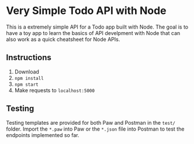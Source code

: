 # Very Simple Todo API with Node

This is a extremely simple API for a Todo app built with Node. The goal is to
have a toy app to learn the basics of API develpment with Node that can also
work as a quick cheatsheet for Node APIs.

## Instructions

1. Download
2. `npm install`
3. `npm start`
4. Make requests to `localhost:5000`

## Testing

Testing templates are provided for both Paw and Postman in the `test/` folder.
Import the `*.paw` into Paw or the `*.json` file into Postman to test the
endpoints implemented so far.
